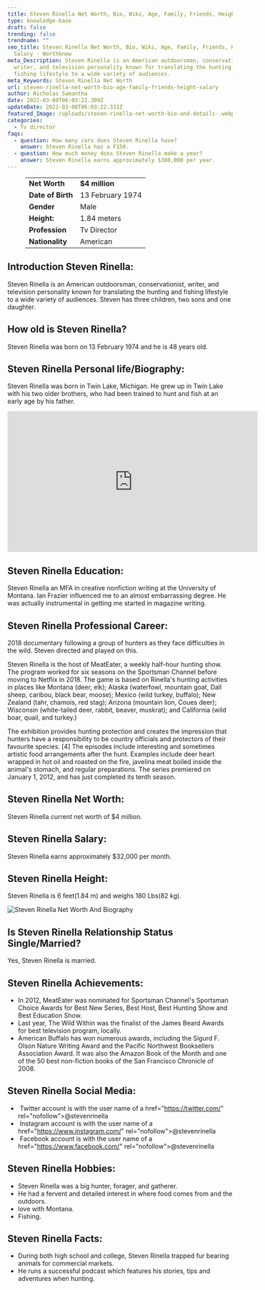 ```yaml
---
title: Steven Rinella Net Worth, Bio, Wiki, Age, Family, Friends, Height & Salary
type: knowledge-base
draft: false
trending: false
trendname: ""
seo_title: Steven Rinella Net Worth, Bio, Wiki, Age, Family, Friends, Height &
  Salary - Worthknow
meta_Description: Steven Rinella is an American outdoorsman, conservationist,
  writer, and television personality known for translating the hunting and
  fishing lifestyle to a wide variety of audiences.
meta_Keywords: Steven Rinella Net Worth
url: steven-rinella-net-worth-bio-age-family-friends-height-salary
author: Nicholas Samantha
date: 2022-03-08T06:03:22.309Z
updateDate: 2022-03-08T06:03:22.331Z
featured_Image: /uploads/steven-rinella-net-worth-bio-and-details-.webp
categories:
  - Tv director
faqs:
  - question: How many cars does Steven Rinella have?
    answer: Steven Rinella has a F150.
  - question: How much money does Steven Rinella make a year?
    answer: Steven Rinella earns approximately $380,000 per year.
---
```

<figure class="wp-block-table is-style-stripes">
  <table>
    <tbody>
      <tr>
        <td>
          <strong>Net Worth</strong>
        </td>
        <td>
          <strong>$4 million</strong>
        </td>
      </tr>
      <tr>
        <td>
          <strong>Date of Birth</strong>
        </td>
        <td>13 February 1974</td>
      </tr>
      <tr>
        <td>
          <strong>Gender</strong>
        </td>
        <td>Male</td>
      </tr>
      <tr>
        <td>
          <strong>Height:</strong>
        </td>
        <td>1.84 meters</td>
      </tr>
      <tr>
        <td>
          <strong>Profession</strong>
        </td>
        <td>Tv Director</td>
      </tr>
      <tr>
        <td>
          <strong>Nationality</strong>
        </td>
        <td>American</td>
      </tr>
    </tbody>
  </table>
</figure>

## Introduction Steven Rinella:

Steven Rinella is an American outdoorsman, conservationist, writer, and television personality known for translating the hunting and fishing lifestyle to a wide variety of audiences. Steven has three children, two sons and one daughter.

## How old is Steven Rinella?

Steven Rinella was born on 13 February 1974 and he is 48 years old.

## Steven Rinella Personal life/Biography:

Steven Rinella was born in Twin Lake, Michigan. He grew up in Twin Lake with his two older brothers, who had been trained to hunt and fish at an early age by his father.

<iframe width="560" height="315" src="https://www.youtube.com/embed/21WI0hlyhW0" title="YouTube video player" frameborder="0" allow="accelerometer; autoplay; clipboard-write; encrypted-media; gyroscope; picture-in-picture" allowfullscreen></iframe>

## Steven Rinella Education:

Steven Rinella an MFA in creative nonfiction writing at the University of Montana. Ian Frazier influenced me to an almost embarrassing degree. He was actually instrumental in getting me started in magazine writing.

## Steven Rinella Professional Career:

2018 documentary following a group of hunters as they face difficulties in the wild. Steven directed and played on this.

Steven Rinella is the host of MeatEater, a weekly half-hour hunting show. The program worked for six seasons on the Sportsman Channel before moving to Netflix in 2018. The game is based on Rinella's hunting activities in places like Montana (deer, elk); Alaska (waterfowl, mountain goat, Dall sheep, caribou, black bear, moose); Mexico (wild turkey, buffalo); New Zealand (tahr, chamois, red stag); Arizona (mountain lion, Coues deer); Wisconsin (white-tailed deer, rabbit, beaver, muskrat); and California (wild boar, quail, and turkey.)

The exhibition provides hunting protection and creates the impression that hunters have a responsibility to be country officials and protectors of their favourite species. \[4] The episodes include interesting and sometimes artistic food arrangements after the hunt. Examples include deer heart wrapped in hot oil and roasted on the fire, javelina meat boiled inside the animal's stomach, and regular preparations. The series premiered on January 1, 2012, and has just completed its tenth season.

## Steven Rinella Net Worth:

Steven Rinella current net worth of $4 million.

## Steven Rinella Salary:

Steven Rinella earns approximately $32,000 per month.

## Steven Rinella Height:

Steven Rinella is 6 feet(1.84 m) and weighs 180 Lbs(82 kg).

![Steven Rinella Net Worth And Biography](/uploads/steven-rinella-net-worth.webp)

## Is Steven Rinella Relationship Status Single/Married?

Yes, Steven Rinella is married.

## Steven Rinella Achievements:

* In 2012, MeatEater was nominated for Sportsman Channel's Sportsman Choice Awards for Best New Series, Best Host, Best Hunting Show and Best Education Show.
* Last year, The Wild Within was the finalist of the James Beard Awards for best television program, locally.
* American Buffalo has won numerous awards, including the Sigurd F. Olson Nature Writing Award and the Pacific Northwest Booksellers Association Award. It was also the Amazon Book of the Month and one of the 50 best non-fiction books of the San Francisco Chronicle of 2008. 

## Steven Rinella Social Media:

*  Twitter account is with the user name of a href="[](https://bbquing.com/)https://twitter.com/" rel="nofollow">@stevenrinella</a>
*  Instagram account is with the user name of a href="[](https://bbquing.com/)https://www.instagram.com/" rel="nofollow">@stevenrinella</a>
*  Facebook account is with the user name of a href="[](https://bbquing.com/)https://www.facebook.com/" rel="nofollow">@stevenrinella</a>

## Steven Rinella Hobbies:

* Steven Rinella was a big hunter, forager, and gatherer.
* He had a fervent and detailed interest in where food comes from and the outdoors.
* love with Montana.
* Fishing.

## Steven Rinella Facts:

* During both high school and college, Steven Rinella trapped fur bearing animals for commercial markets.
* He runs a successful podcast which features his stories, tips and adventures when hunting.
